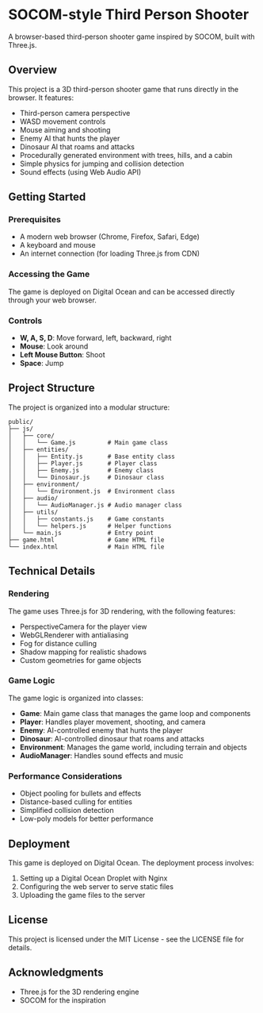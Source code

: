 # SOCOM-style Third Person Shooter

A browser-based third-person shooter game inspired by SOCOM, built with Three.js.

## Overview

This project is a 3D third-person shooter game that runs directly in the browser. It features:

- Third-person camera perspective
- WASD movement controls
- Mouse aiming and shooting
- Enemy AI that hunts the player
- Dinosaur AI that roams and attacks
- Procedurally generated environment with trees, hills, and a cabin
- Simple physics for jumping and collision detection
- Sound effects (using Web Audio API)

## Getting Started

### Prerequisites

- A modern web browser (Chrome, Firefox, Safari, Edge)
- A keyboard and mouse
- An internet connection (for loading Three.js from CDN)

### Accessing the Game

The game is deployed on Digital Ocean and can be accessed directly through your web browser.

### Controls

- **W, A, S, D**: Move forward, left, backward, right
- **Mouse**: Look around
- **Left Mouse Button**: Shoot
- **Space**: Jump

## Project Structure

The project is organized into a modular structure:

```
public/
├── js/
│   ├── core/
│   │   └── Game.js         # Main game class
│   ├── entities/
│   │   ├── Entity.js       # Base entity class
│   │   ├── Player.js       # Player class
│   │   ├── Enemy.js        # Enemy class
│   │   └── Dinosaur.js     # Dinosaur class
│   ├── environment/
│   │   └── Environment.js  # Environment class
│   ├── audio/
│   │   └── AudioManager.js # Audio manager class
│   ├── utils/
│   │   ├── constants.js    # Game constants
│   │   └── helpers.js      # Helper functions
│   └── main.js             # Entry point
├── game.html               # Game HTML file
└── index.html              # Main HTML file
```

## Technical Details

### Rendering

The game uses Three.js for 3D rendering, with the following features:

- PerspectiveCamera for the player view
- WebGLRenderer with antialiasing
- Fog for distance culling
- Shadow mapping for realistic shadows
- Custom geometries for game objects

### Game Logic

The game logic is organized into classes:

- **Game**: Main game class that manages the game loop and components
- **Player**: Handles player movement, shooting, and camera
- **Enemy**: AI-controlled enemy that hunts the player
- **Dinosaur**: AI-controlled dinosaur that roams and attacks
- **Environment**: Manages the game world, including terrain and objects
- **AudioManager**: Handles sound effects and music

### Performance Considerations

- Object pooling for bullets and effects
- Distance-based culling for entities
- Simplified collision detection
- Low-poly models for better performance

## Deployment

This game is deployed on Digital Ocean. The deployment process involves:

1. Setting up a Digital Ocean Droplet with Nginx
2. Configuring the web server to serve static files
3. Uploading the game files to the server

## License

This project is licensed under the MIT License - see the LICENSE file for details.

## Acknowledgments

- Three.js for the 3D rendering engine
- SOCOM for the inspiration 